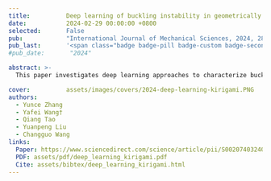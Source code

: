 ```yaml
---
title:          Deep learning of buckling instability in geometrically symmetry-breaking kirigami
date:           2024-02-29 00:00:00 +0800
selected:       False
pub:            "International Journal of Mechanical Sciences, 2024, 280, 109331"
pub_last:       '<span class="badge badge-pill badge-custom badge-secondary">Journal</span>'
#pub_date:       "2024"

abstract: >-
  This paper investigates deep learning approaches to characterize buckling instability in geometrically symmetry-breaking kirigami, employing neural networks to classify buckling modes and predict instability thresholds accurately.

cover:          assets/images/covers/2024-deep-learning-kirigami.PNG
authors:
  - Yunce Zhang
  - Yafei Wang†
  - Qiang Tao
  - Yuanpeng Liu
  - Changguo Wang
links:
  Paper: https://www.sciencedirect.com/science/article/pii/S0020740324003734
  PDF: assets/pdf/deep_learning_kirigami.pdf
  Cite: assets/bibtex/deep_learning_kirigami.html
---
```


